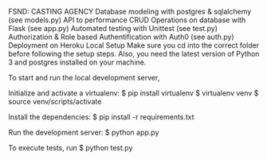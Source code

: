 FSND: CASTING AGENCY
Database modeling with postgres & sqlalchemy (see models.py)
API to performance CRUD Operations on database with Flask (see app.py)
Automated testing with Unittest (see test.py)
Authorization & Role based Authentification with Auth0 (see auth.py)
Deployment on Heroku
Local Setup
Make sure you cd into the correct folder before following the setup steps. Also, you need the latest version of Python 3 and postgres installed on your machine.

To start and run the local development server,

Initialize and activate a virtualenv:
$ pip install virtualenv
$ virtualenv venv
$ source venv/scripts/activate

Install the dependencies:
$ pip install -r requirements.txt

Run the development server:
$ python app.py

To execute tests, run
$ python test.py